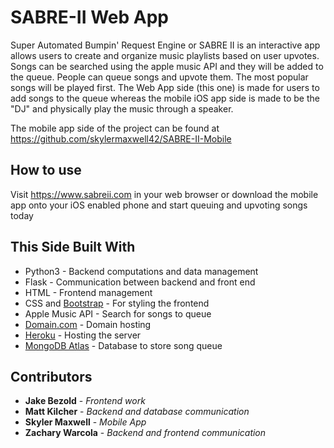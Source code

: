 # SABRE-II Web App

Super Automated Bumpin' Request Engine or SABRE II is an interactive app allows users to create and organize music playlists based on user upvotes. Songs can be searched using the apple music API and they will be added to the queue. People can queue songs and upvote them. The most popular songs will be played first.  The Web App side (this one) is made for users to add songs to the queue whereas the mobile iOS app side is made to be the "DJ" and physically play the music through a speaker.

The mobile app side of the project can be found at https://github.com/skylermaxwell42/SABRE-II-Mobile

## How to use

Visit https://www.sabreii.com in your web browser or download the mobile app onto your iOS enabled phone and start queuing and upvoting songs today

## This Side Built With

* Python3 - Backend computations and data management
* Flask - Communication between backend and front end
* HTML - Frontend management
* CSS and [Bootstrap](https://getbootstrap.com) - For styling the frontend
* Apple Music API - Search for songs to queue
* [Domain.com](https://www.domain.com) - Domain hosting
* [Heroku](https://www.domain.com) - Hosting the server
* [MongoDB Atlas](https://www.mongodb.com/cloud/atlas) - Database to store song queue


## Contributors

* **Jake Bezold** - *Frontend work*
* **Matt Kilcher** - *Backend and database communication*
* **Skyler Maxwell** - *Mobile App*
* **Zachary Warcola** - *Backend and frontend communication*
